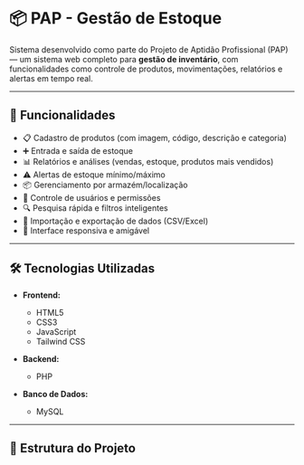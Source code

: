 # 📦 PAP - Gestão de Estoque

Sistema desenvolvido como parte do Projeto de Aptidão Profissional (PAP) — um sistema web completo para **gestão de inventário**, com funcionalidades como controle de produtos, movimentações, relatórios e alertas em tempo real.

---

## 🚀 Funcionalidades

- 📋 Cadastro de produtos (com imagem, código, descrição e categoria)
- ➕ Entrada e saída de estoque
- 📊 Relatórios e análises (vendas, estoque, produtos mais vendidos)
- ⚠️ Alertas de estoque mínimo/máximo
- 📦 Gerenciamento por armazém/localização
- 👥 Controle de usuários e permissões
- 🔍 Pesquisa rápida e filtros inteligentes
- 🔄 Importação e exportação de dados (CSV/Excel)
- 📱 Interface responsiva e amigável

---

## 🛠 Tecnologias Utilizadas

- **Frontend:**

  - HTML5
  - CSS3
  - JavaScript
  - Tailwind CSS

- **Backend:**

  - PHP

- **Banco de Dados:**
  - MySQL

---

## 📂 Estrutura do Projeto
